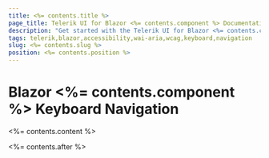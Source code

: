```yaml
---
title: <%= contents.title %>
page_title: Telerik UI for Blazor <%= contents.component %> Documentation | <%= contents.component %>  Keyboard Navigation
description: "Get started with the Telerik UI for Blazor <%= contents.component %> and learn about its accessibility support for WAI-ARIA, Section 508, and WCAG 2.1."
tags: telerik,blazor,accessibility,wai-aria,wcag,keyboard,navigation
slug: <%= contents.slug %> 
position: <%= contents.position %> 
---
```


# Blazor <%= contents.component %> Keyboard Navigation

<%= contents.content %>

<%= contents.after %>